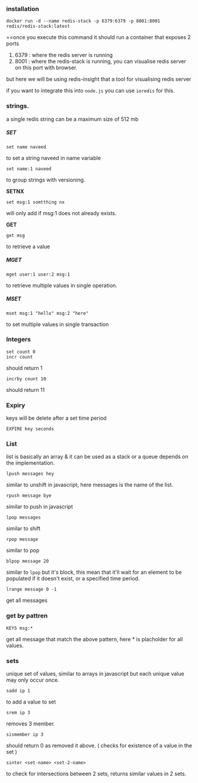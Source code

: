 
### installation 

```
docker run -d --name redis-stack -p 6379:6379 -p 8001:8001 redis/redis-stack:latest
```

==once you execute this command it should run a container that exposes 2 ports 
1. 6379 : where the redis server is running
2. 8001 : where the redis-stack is running, you can visualise redis server on this port with browser.

but here we will be using redis-insight that a tool for visualising redis server

if you want to integrate this into `node.js` you can use `ioredis` for this.

### strings.
a single redis string can be a maximum size of 512 mb
##### SET

```
set name naveed
```
to set a string naveed in name variable
```
set name:1 naveed
```
to group strings with versioning.

**SETNX**

```
set msg:1 somtthing nx
```
will only add if msg:1 does not already exists.

 **GET**

```
get msg
``` 
to retrieve a value

##### MGET

```
mget user:1 user:2 msg:1
```
to retrieve multiple values in single operation.

##### MSET

```
mset msg:1 "hello" msg:2 "here"
```
to set multiple values in single transaction

### Integers

```
set count 0
incr count
```
should return 1
```
incrby count 10
```
should return 11

### Expiry 
keys will be delete after a set time period

```
EXPIRE key seconds
```

### List
list is basically an array & it can be used as a stack or a queue depends on the implementation.

```
lpush messages hey
```
similar to unshift in javascript, here messages is the name of the list.
```
rpush message bye
```
similar to push in javascript
```
lpop messages
```
similar to shift 
```
rpop message
```
similar to pop 
```
blpop message 20
```
similar to `lpop` but it's block, this mean that it'll wait for an element to be populated if it doesn't exist, or a specified time period.
```
lrange message 0 -1
```
get all messages


### get by pattren 
```
KEYS msg:*
```
get all message that match the above pattern, here * is placholder for all values.


### sets
unique set of values, similar to arrays in javascript but each unique value may only occur once.

```
sadd ip 1
```
to add a value to set
```
srem ip 3
```
removes 3 member.
```
sismember ip 3
```
should return 0 as removed it above. ( checks for existence of a value in the set )
```
sinter <set-name> <set-2-name>
```
to check for intersections between 2 sets, returns similar values in 2 sets.

